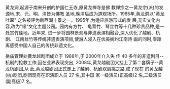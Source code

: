 黄龙洞,起源于南宋开创的护国仁王寺,原黄龙禅寺是佛 教禅宗之一黄龙宗(派)的发源地,宋、元、明、清皆为佛教 圣地,晚清后成为道观场所。1985年,黄龙洞以"黄龙吐翠" 之名被评为新西湖十景之一。1995年,为适应旅游形式的发 展,充实文化内容,改为"缘"文化主题公园。园内有方竹、 龟背竹、琴丝竹等十几种珍贵品种,是一处赏竹佳地。近年来, 进一步将园林景观与非遗表演相融合,深入优化了越剧、杭剧、 江南丝竹等传统非遗表演项目,使游人浸入在优美婉约江南诗 画的同时,零距离感受中国人自己的传统非遗文化。

岳庙管理处黄龙越剧团成立于 1988年,于 2000年介入失 传 40 多年的非遗剧目--杭剧的抢救工作,因在业界表现突出, 2008年,黄龙越剧团又挂上了第二套牌子--黄龙杭剧团,从 此,黄龙越剧团正式走上了越剧、杭剧双肩挑之路,成了现在 的黄龙越(杭)剧团,剧团现有在职演职人员 27 名,其中国 家一级演员(正高级)2 名,二级演员(副高级)7 名。